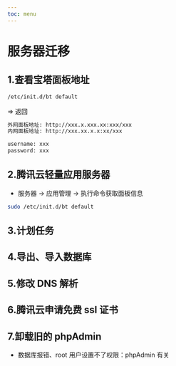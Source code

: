 ```yaml
---
toc: menu
---
```


# 服务器迁移

## 1.查看宝塔面板地址

```bash
/etc/init.d/bt default
```

=> 返回

```bash
外网面板地址: http://xxx.x.xxx.xx:xxx/xxx
内网面板地址: http://xxx.xx.x.x:xx/xxx

username: xxx
password: xxx
```

## 2.腾讯云轻量应用服务器

- 服务器 -> 应用管理 -> 执行命令获取面板信息

```bash
sudo /etc/init.d/bt default
```

## 3.计划任务

## 4.导出、导入数据库

## 5.修改 DNS 解析

## 6.腾讯云申请免费 ssl 证书

## 7.卸载旧的 phpAdmin

- 数据库报错、root 用户设置不了权限：phpAdmin 有关
